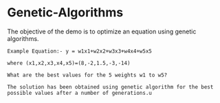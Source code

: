 # Genetic-Algorithms



The objective of the demo is to optimize an equation using genetic algorithms.

    Example Equation:- y = w1x1+w2x2+w3x3+w4x4+w5x5

    where (x1,x2,x3,x4,x5)=(8,-2,1.5,-3,-14)
    
    What are the best values for the 5 weights w1 to w5?
    
    The solution has been obtained using genetic algorithm for the best possible values after a number of generations.u
